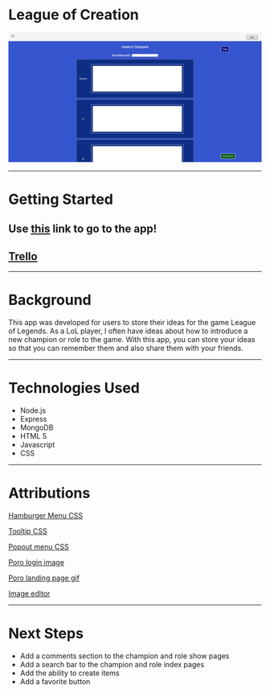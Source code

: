 # League of Creation
![screenshot](./public/assets/img/Screenshot%202023-04-26%20at%202.32.52%20PM.png)

---
# Getting Started

## Use [this](league-of-creation.fly.dev) link to go to the app!

## [Trello](https://trello.com/b/tTPnVPvc/league-of-creation)

---
# Background
This app was developed for users to store their ideas for the game League of Legends. As a LoL player, I often have ideas about how to introduce a new champion or role to the game. With this app, you can store your ideas so that you can remember them and also share them with your friends.

---

# Technologies Used

- Node.js
- Express
- MongoDB
- HTML 5
- Javascript
- CSS

---

# Attributions

[Hamburger Menu CSS](https://codepen.io/alvarotrigo/pen/yLzaPVJ)

[Tooltip CSS](https://www.w3schools.com/css/css_tooltip.asp)

[Popout menu CSS](https://www.30secondsofcode.org/css/s/popout-menu/)

[Poro login image](https://twitter.com/PoroScience)

[Poro landing page gif](https://tenor.com/view/zzz-tired-sleepy-bubble-drool-gif-6358176)

[Image editor](https://www.veed.io/)

---

# Next Steps
- Add a comments section to the champion and role show pages
- Add a search bar to the champion and role index pages
- Add the ability to create items
- Add a favorite button
